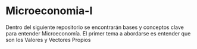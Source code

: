# Microeconomia-I
Dentro del siguiente repositorio se encontrarán bases y conceptos clave para entender Microeconomía. El primer tema a abordarse es entender que son los Valores y Vectores Propios
